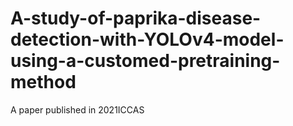 # A-study-of-paprika-disease-detection-with-YOLOv4-model-using-a-customed-pretraining-method
A paper published in 2021ICCAS
